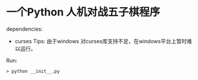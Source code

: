 # 一个Python 人机对战五子棋程序
dependencies: 

- curses
  Tips: 
  由于windows 对curses库支持不足，在windows平台上暂时难以运行。

Run:
```shell
> python __init__.py
```

